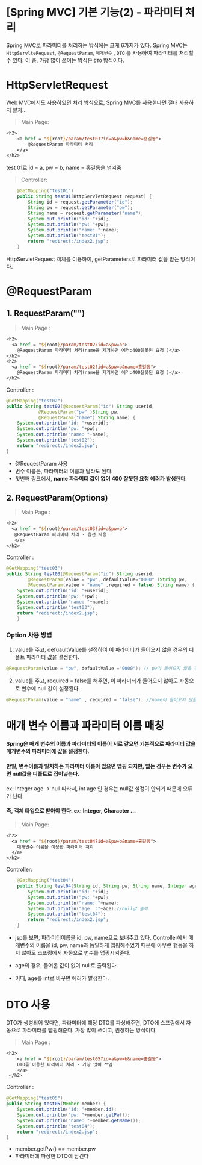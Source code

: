 # [Spring MVC] 기본 기능(2) - 파라미터 처리

Spring MVC로 파라미터를 처리하는 방식에는 크게 6가지가 있다. Spring MVC는 `HttpServlteRequest`, `@RequestParam`, `매개변수` , `DTO` 를 사용하여 파라미터를 처리할 수 있다. 이 중, 가장 많이 쓰이는 방식은 `DTO` 방식이다.
# HttpServletRequest
Web MVC에서도 사용하였던 처리 방식으로, Spring MVC를 사용한다면 절대 사용하지 말자...
>Main Page:
```jsp
<h2>
    <a href = "${root}/param/test01?id=a&pw=b&name=홍길동">
    	@RequestParam 파라미터 처리
    </a>
</h2> 
```
test 01로 id = a, pw = b, name = 홍길동을 넘겨줌
> Controller:
```java
	@GetMapping("test01")
	public String test01(HttpServletRequest request) {
		String id = request.getParameter("id");
		String pw = request.getParameter("pw");
		String name = request.getParameter("name");
		System.out.println("id: "+id);
		System.out.println("pw: "+pw);
		System.out.println("name: "+name);
		System.out.println("test01");
		return "redirect:/index2.jsp";
	}    
```

HttpServletRequest 객체를 이용하여, getParameters로 파라미터 값을 받는 방식이다. 
# @RequestParam

## 1. RequestParam("")
>Main Page : 
```jsp
<h2>
  <a href = "${root}/param/test02?id=a&pw=b">
    @RequestParam 파라미터 처리(name을 제거하면 에러:400잘못된 요청 )</a>
</h2> 
<h2>
  <a href = "${root}/param/test02?id=a&pw=b&name=홍길동">
    @RequestParam 파라미터 처리(name을 제거하면 에러:400잘못된 요청 )</a>
</h2> 
```
Controller : 
```java
@GetMapping("test02")
public String test02(@RequestParam("id") String userid,
			@RequestParam("pw" )String pw,
			@RequestParam("name") String name) {
	System.out.println("id: "+userid);
	System.out.println("pw: "+pw);
	System.out.println("name: "+name);
	System.out.println("test02");
	return "redirect:/index2.jsp";
}
```

* @ReuqestParam 사용
* 변수 이름은, 파라미터의 이름과 달라도 된다.
* 첫번째 링크에서, **name 파라미터 값이 없어 400 잘못된 요청 에러가 발생**한다.

## 2. RequestParam(Options)
>Main Page : 
```jsp
<h2>
  <a href = "${root}/param/test03?id=a&pw=b">
   @RequestParam 파라미터 처리 - 옵션 사용
   </a>
</h2> 
```
Controller : 
```java
@GetMapping("test03")
public String test03(@RequestParam("id") String userid,
		@RequestParam(value = "pw", defaultValue="0000" )String pw,
		@RequestParam(value = "name" ,required = false) String name) {
	System.out.println("id: "+userid);
	System.out.println("pw: "+pw);
	System.out.println("name: "+name);
	System.out.println("test03");
	return "redirect:/index2.jsp";
	}
```

### Option 사용 방법
1. value를 주고, defuaultValue를 설정하여 이 파라미터가 들어오지 않을 경우의 디폴트 파라미터 값을 설정한다.
```java
@RequestParam(value = "pw", defaultValue ="0000"); // pw가 들어오지 않을 경우, 자동으로 0000으로 설정
```
2. value를 주고, required = false를 해주면, 이 파라미터가 들어오지 않아도 자동으로 변수에 null 값이 설정된다.
```java
@RequestParam(value = "name" , required = "false"); //name이 들어오지 않을 경우, 자동으로 null값 설정
```
# 매개 변수 이름과 파라미터 이름 매칭
#### Spring은 매개 변수의 이름과 파라미터의 이름이 서로 같으면 기본적으로 파라미터 값을 매개변수의 파라미터에 값을 설정한다. 

#### 만일, 변수이름과 일치하는 파라미터 이름이 있으면 맵핑 되지만, 없는 경우는 변수가 오면 null값을 디폴트로 집어넣는다.
ex: Integer age -> null
따라서, int age 인 경우는 null값 설정이 안되기 때문에 오류가 난다.
#### 즉, 객체 타입으로 받아야 한다. ex: Integer, Character ...
>Main Page:
```jsp
<h2>
  <a href = "${root}/param/test04?id=a&pw=b&name=홍길동">
	매개변수 이름을 이용한 파라미터 처리
  </a>
</h2> 
```
Controller:
```java
	@GetMapping("test04")
	public String test04(String id, String pw, String name, Integer age) {
		System.out.println("id: "+id);
		System.out.println("pw: "+pw);
		System.out.println("name: "+name);
		System.out.println("age  :"+age);//null값 출력
		System.out.println("test04");
		return "redirect:/index2.jsp";
	}
```

* jsp를 보면, 파라미터이름을 id, pw, name으로 보내주고 있다. Controller에서 매개변수의 이름을 id, pw, name과 동일하게 맵핑해주었기 때문에 아무런 행동을 하지 않아도 스프링에서 자동으로 변수를 맵핑시켜준다. 

* age의 경우, 들어온 값이 없어 null로 출력된다. 
* 이때, age를 int로 바꾸면 에러가 발생한다.
# DTO 사용
DTO가 생성되어 있다면, 파라미터에 해당 DTO를 파싱해주면, DTO에 스프링에서 자동으로 파라미터를 맵핑해준다. 
가장 많이 쓰이고, 권장하는 방식이다
>Main Page :
```jsp
<h2>
    <a href = "${root}/param/test05?id=a&pw=b&name=홍길동">
	DTO를 이용한 파라미터 처리 - 가장 많이 쓰임
    </a>
 </h2>
```
Controller  :
```java
@GetMapping("test05")
public String test05(Member member) {
	System.out.println("id: "+member.id);
	System.out.println("pw: "+member.getPw());
	System.out.println("name: "+member.getName());
	System.out.println("test04");
	return "redirect:/index2.jsp";
}
```

* member.getPw() == member.pw
* 파라미터에 파싱한 DTO에 담긴다
